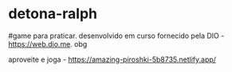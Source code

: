 # detona-ralph

#game para praticar. desenvolvido em curso fornecido pela DIO - https://web.dio.me. obg

aproveite e joga - https://amazing-piroshki-5b8735.netlify.app/
